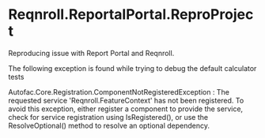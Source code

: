# Reqnroll.ReportalPortal.ReproProject
Reproducing issue with Report Portal and Reqnroll. 

The following exception is found while trying to debug the default calculator tests

 Autofac.Core.Registration.ComponentNotRegisteredException : The requested service 'Reqnroll.FeatureContext' has not been registered. To avoid this exception, either register a component to provide the service, check for service registration using IsRegistered(), or use the ResolveOptional() method to resolve an optional dependency.

